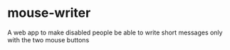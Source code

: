 # mouse-writer
A web app to make disabled people be able to write short messages only with the two mouse buttons
